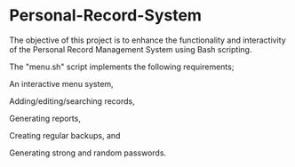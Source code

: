# Personal-Record-System
The objective of this project is to enhance the functionality and interactivity of the Personal Record Management System using Bash scripting.

The "menu.sh" script implements the following requirements;

An interactive menu system, 

Adding/editing/searching records, 

Generating reports, 

Creating regular backups, and 

Generating strong and random passwords. 
